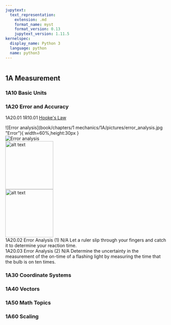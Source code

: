 ```yaml
---
jupytext:
  text_representation:
    extension: .md
    format_name: myst
    format_version: 0.13
    jupytext_version: 1.11.5
kernelspec:
  display_name: Python 3
  language: python
  name: python3
---
```


```{contents}
```

## 1A	Measurement

### 1A10	Basic Units
### 1A20	Error and Accuracy

1A20.01	1R10.01	 		[Hooke's Law](https://www.de-monstrare.nl/pdf/Hooke%27s%20law.pdf)
<br/>

![Error analysis](book/chapters/1 mechanics/1A/pictures/error_analysis.jpg "Error"){ width=60%,height:30px }
<br/>
![Error analysis](https://classroom-demonstrations.github.io/demonstrating-the-theory/book/chapters/1%20mechanics/1A/pictures/error_analysis.jpg)
<br/>
<img src="/1A/pictures/error_analysis.jpg" alt="alt text" title="image Title" width="150"/>
<br/>
<img src="https://classroom-demonstrations.github.io/demonstrating-the-theory/book/chapters/1 mechanics/1A/pictures/error_analysis.jpg" alt="alt text" title="image Title" width="150"/>
<br/>
1A20.02				Error Analysis (1)	N/A		Let a ruler slip through your fingers and catch it to determine your reaction time.
<br/>
1A20.03				Error Analysis (2)	N/A		Determine the uncertainty in the measurement of the on-time of a flashing light by measuring the time that the bulb is on ten times.

### 1A30	Coordinate Systems
### 1A40	Vectors
### 1A50	Math Topics
### 1A60	Scaling
